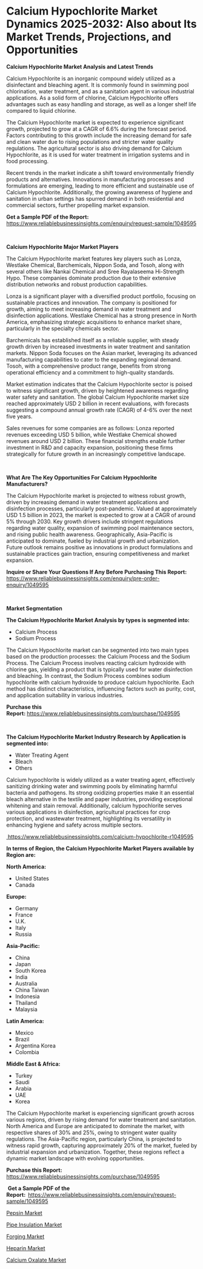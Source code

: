 <p><h1>Calcium Hypochlorite Market Dynamics 2025-2032: Also about Its Market Trends, Projections, and Opportunities</h1></p><p><strong>Calcium Hypochlorite Market Analysis and Latest Trends</strong></p>
<p><p>Calcium Hypochlorite is an inorganic compound widely utilized as a disinfectant and bleaching agent. It is commonly found in swimming pool chlorination, water treatment, and as a sanitation agent in various industrial applications. As a solid form of chlorine, Calcium Hypochlorite offers advantages such as easy handling and storage, as well as a longer shelf life compared to liquid chlorine.</p><p>The Calcium Hypochlorite market is expected to experience significant growth, projected to grow at a CAGR of 6.6% during the forecast period. Factors contributing to this growth include the increasing demand for safe and clean water due to rising populations and stricter water quality regulations. The agricultural sector is also driving demand for Calcium Hypochlorite, as it is used for water treatment in irrigation systems and in food processing.</p><p>Recent trends in the market indicate a shift toward environmentally friendly products and alternatives. Innovations in manufacturing processes and formulations are emerging, leading to more efficient and sustainable use of Calcium Hypochlorite. Additionally, the growing awareness of hygiene and sanitation in urban settings has spurred demand in both residential and commercial sectors, further propelling market expansion.</p></p>
<p><strong>Get a Sample PDF of the Report:&nbsp;</strong> <a href="https://www.reliablebusinessinsights.com/enquiry/request-sample/1049595?utm_campaign=1121&utm_medium=2&utm_source=Github&utm_content=ia&utm_term=31012025&utm_id=calcium-hypochlorite">https://www.reliablebusinessinsights.com/enquiry/request-sample/1049595</a></p>
<p>&nbsp;</p>
<p><strong>Calcium Hypochlorite Major Market Players</strong></p>
<p><p>The Calcium Hypochlorite market features key players such as Lonza, Westlake Chemical, Barchemicals, Nippon Soda, and Tosoh, along with several others like Nankai Chemical and Sree Rayalaseema Hi-Strength Hypo. These companies dominate production due to their extensive distribution networks and robust production capabilities.</p><p>Lonza is a significant player with a diversified product portfolio, focusing on sustainable practices and innovation. The company is positioned for growth, aiming to meet increasing demand in water treatment and disinfection applications. Westlake Chemical has a strong presence in North America, emphasizing strategic acquisitions to enhance market share, particularly in the specialty chemicals sector.</p><p>Barchemicals has established itself as a reliable supplier, with steady growth driven by increased investments in water treatment and sanitation markets. Nippon Soda focuses on the Asian market, leveraging its advanced manufacturing capabilities to cater to the expanding regional demand. Tosoh, with a comprehensive product range, benefits from strong operational efficiency and a commitment to high-quality standards.</p><p>Market estimation indicates that the Calcium Hypochlorite sector is poised to witness significant growth, driven by heightened awareness regarding water safety and sanitation. The global Calcium Hypochlorite market size reached approximately USD 2 billion in recent evaluations, with forecasts suggesting a compound annual growth rate (CAGR) of 4-6% over the next five years.</p><p>Sales revenues for some companies are as follows: Lonza reported revenues exceeding USD 5 billion, while Westlake Chemical showed revenues around USD 2 billion. These financial strengths enable further investment in R&D and capacity expansion, positioning these firms strategically for future growth in an increasingly competitive landscape.</p></p>
<p>&nbsp;</p>
<p><strong>What Are The Key Opportunities For Calcium Hypochlorite Manufacturers?</strong></p>
<p><p>The Calcium Hypochlorite market is projected to witness robust growth, driven by increasing demand in water treatment applications and disinfection processes, particularly post-pandemic. Valued at approximately USD 1.5 billion in 2023, the market is expected to grow at a CAGR of around 5% through 2030. Key growth drivers include stringent regulations regarding water quality, expansion of swimming pool maintenance sectors, and rising public health awareness. Geographically, Asia-Pacific is anticipated to dominate, fueled by industrial growth and urbanization. Future outlook remains positive as innovations in product formulations and sustainable practices gain traction, ensuring competitiveness and market expansion.</p></p>
<p><strong>Inquire or Share Your Questions If Any Before Purchasing This Report:</strong> <a href="https://www.reliablebusinessinsights.com/enquiry/pre-order-enquiry/1049595?utm_campaign=1121&utm_medium=2&utm_source=Github&utm_content=ia&utm_term=31012025&utm_id=calcium-hypochlorite">https://www.reliablebusinessinsights.com/enquiry/pre-order-enquiry/1049595</a></p>
<p>&nbsp;</p>
<p><strong>Market Segmentation</strong></p>
<p><strong>The Calcium Hypochlorite Market Analysis by types is segmented into:</strong></p>
<p><ul><li>Calcium Process</li><li>Sodium Process</li></ul></p>
<p><p>The Calcium Hypochlorite market can be segmented into two main types based on the production processes: the Calcium Process and the Sodium Process. The Calcium Process involves reacting calcium hydroxide with chlorine gas, yielding a product that is typically used for water disinfection and bleaching. In contrast, the Sodium Process combines sodium hypochlorite with calcium hydroxide to produce calcium hypochlorite. Each method has distinct characteristics, influencing factors such as purity, cost, and application suitability in various industries.</p></p>
<p><strong>Purchase this Report:&nbsp;</strong><a href="https://www.reliablebusinessinsights.com/purchase/1049595?utm_campaign=1121&utm_medium=2&utm_source=Github&utm_content=ia&utm_term=31012025&utm_id=calcium-hypochlorite">https://www.reliablebusinessinsights.com/purchase/1049595</a></p>
<p>&nbsp;</p>
<p><strong>The Calcium Hypochlorite Market Industry Research by Application is segmented into:</strong></p>
<p><ul><li>Water Treating Agent</li><li>Bleach</li><li>Others</li></ul></p>
<p><p>Calcium hypochlorite is widely utilized as a water treating agent, effectively sanitizing drinking water and swimming pools by eliminating harmful bacteria and pathogens. Its strong oxidizing properties make it an essential bleach alternative in the textile and paper industries, providing exceptional whitening and stain removal. Additionally, calcium hypochlorite serves various applications in disinfection, agricultural practices for crop protection, and wastewater treatment, highlighting its versatility in enhancing hygiene and safety across multiple sectors.</p></p>
<p><a href="https://www.reliablebusinessinsights.com/calcium-hypochlorite-r1049595?utm_campaign=1121&utm_medium=2&utm_source=Github&utm_content=ia&utm_term=31012025&utm_id=calcium-hypochlorite">&nbsp;https://www.reliablebusinessinsights.com/calcium-hypochlorite-r1049595</a></p>
<p><strong>In terms of Region, the Calcium Hypochlorite Market Players available by Region are:</strong></p>
<p>
    <p> <strong> North America: </strong>
        <ul>
            <li>United States</li>
            <li>Canada</li>
        </ul>
        </p> 
    <p> <strong> Europe: </strong>
        <ul>
            <li>Germany</li>
            <li>France</li>
            <li>U.K.</li>
            <li>Italy</li>
            <li>Russia</li>
        </ul>
        </p> 
    <p> <strong> Asia-Pacific: </strong>
        <ul>
            <li>China</li>
            <li>Japan</li>
            <li>South Korea</li>
            <li>India</li>
            <li>Australia</li>
            <li>China Taiwan</li>
            <li>Indonesia</li>
            <li>Thailand</li>
            <li>Malaysia</li>
        </ul>
        </p> 
    <p> <strong> Latin America: </strong>
        <ul>
            <li>Mexico</li>
            <li>Brazil</li>
            <li>Argentina Korea</li>
            <li>Colombia</li>
        </ul>
        </p> 
    <p> <strong> Middle East & Africa: </strong>
        <ul>
            <li>Turkey</li>
            <li>Saudi</li>
            <li>Arabia</li>
            <li>UAE</li>
            <li>Korea</li>
        </ul>
    </p>
    </p>
<p><p>The Calcium Hypochlorite market is experiencing significant growth across various regions, driven by rising demand for water treatment and sanitation. North America and Europe are anticipated to dominate the market, with respective shares of 30% and 25%, owing to stringent water quality regulations. The Asia-Pacific region, particularly China, is projected to witness rapid growth, capturing approximately 20% of the market, fueled by industrial expansion and urbanization. Together, these regions reflect a dynamic market landscape with evolving opportunities.</p></p>
<p><strong>Purchase this Report: </strong><a href="https://www.reliablebusinessinsights.com/purchase/1049595?utm_campaign=1121&utm_medium=2&utm_source=Github&utm_content=ia&utm_term=31012025&utm_id=calcium-hypochlorite">https://www.reliablebusinessinsights.com/purchase/1049595</a></p>
<p>&nbsp;<strong>Get a Sample PDF of the Report:&nbsp;&nbsp;</strong><a href="https://www.reliablebusinessinsights.com/enquiry/request-sample/1049595?utm_campaign=1121&utm_medium=2&utm_source=Github&utm_content=ia&utm_term=31012025&utm_id=calcium-hypochlorite">https://www.reliablebusinessinsights.com/enquiry/request-sample/1049595</a></p>
<p><strong></strong></p>
<p><p><a href="https://github.com/eusoffyhanty/Market-Research-Report-List-1/blob/main/pepsin-market.md?utm_campaign=1121&utm_medium=2&utm_source=Github&utm_content=ia&utm_term=31012025&utm_id=calcium-hypochlorite">Pepsin Market</a></p><p><a href="https://github.com/itayjedhe/Market-Research-Report-List-1/blob/main/pipe-insulation-market.md?utm_campaign=1121&utm_medium=2&utm_source=Github&utm_content=ia&utm_term=31012025&utm_id=calcium-hypochlorite">Pipe Insulation Market</a></p><p><a href="https://github.com/aksayvoogdt/Market-Research-Report-List-1/blob/main/forging-market.md?utm_campaign=1121&utm_medium=2&utm_source=Github&utm_content=ia&utm_term=31012025&utm_id=calcium-hypochlorite">Forging Market</a></p><p><a href="https://github.com/alasmyayock/Market-Research-Report-List-1/blob/main/heparin-market.md?utm_campaign=1121&utm_medium=2&utm_source=Github&utm_content=ia&utm_term=31012025&utm_id=calcium-hypochlorite">Heparin Market</a></p><p><a href="https://github.com/memorirummy/Market-Research-Report-List-1/blob/main/calcium-oxalate-market.md?utm_campaign=1121&utm_medium=2&utm_source=Github&utm_content=ia&utm_term=31012025&utm_id=calcium-hypochlorite">Calcium Oxalate Market</a></p></p>